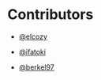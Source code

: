 # Contributors
-  [@elcozy](https://github.com/elcozy)

-  [@ifatoki](https://github.com/ifatoki)

-  [@berkel97](https://github.com/berkel97)
